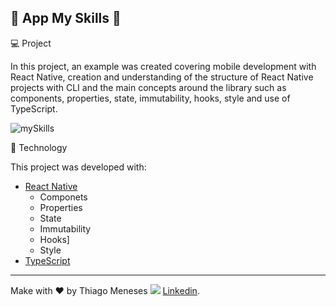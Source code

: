 ## 🚀 App My Skills 🚀

💻 Project

In this project, an example was created covering mobile development with React Native, creation and understanding of the structure of React Native projects with CLI and the main concepts around the library such as components, properties, state, immutability, hooks, style and use of TypeScript.

![mySkills](https://user-images.githubusercontent.com/13485125/129988237-84139062-b319-42f5-b9a0-a05dc7ee6121.png)


🚀 Technology

This project was developed with:

- [React Native](https://reactnative.dev/)
  - Componets
  - Properties
  - State
  - Immutability
  - Hooks]
  - Style
- [TypeScript](https://www.typescriptlang.org/)
  
---
Make with ♥ by Thiago Meneses <img src="https://img.icons8.com/officexs/16/000000/linkedin.png"/> [Linkedin](https://www.linkedin.com/in/thiago-meneses-vieira-7aa8922a/).
